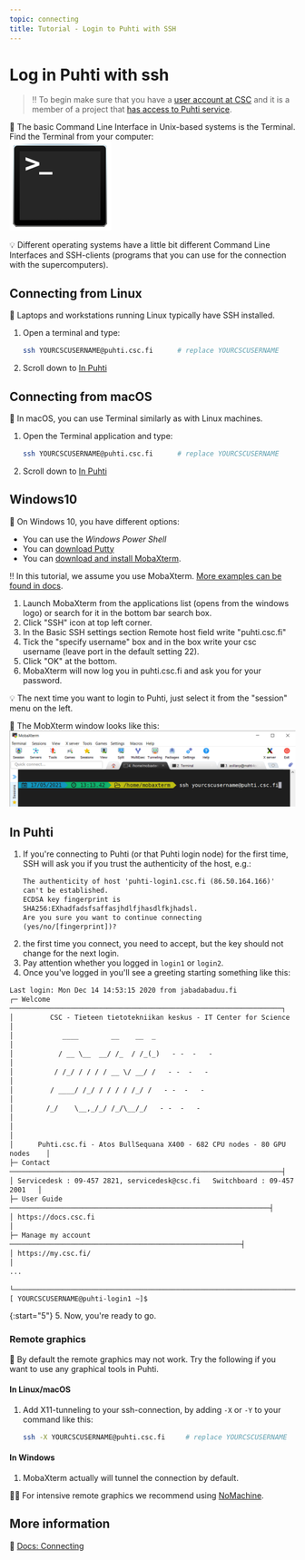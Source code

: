 ```yaml
---
topic: connecting
title: Tutorial - Login to Puhti with SSH
---
```


# Log in Puhti with ssh

> ‼️ To begin make sure that you have a [user account at CSC](https://docs.csc.fi/accounts/how-to-create-new-user-account/) and it is a member of a project that [has access to Puhti service](https://docs.csc.fi/accounts/how-to-add-service-access-for-project/).

💬 The basic Command Line Interface in Unix-based systems is the Terminal. Find the Terminal from your computer:  
![terminal-icon](../../slides/img/terminal_icon1.png)

💡 Different operating systems have a little bit different Command Line Interfaces and SSH-clients (programs that you can use for the connection with the supercomputers).

## Connecting from Linux

💬 Laptops and workstations running Linux typically have SSH installed. 

1. Open a terminal and type:
    ```bash
    ssh YOURCSCUSERNAME@puhti.csc.fi      # replace YOURCSCUSERNAME
    ```
2. Scroll down to [In Puhti](#in-puhti)

## Connecting from macOS

💬 In macOS, you can use Terminal similarly as with Linux machines. 
1. Open the Terminal application and type:
    ```bash
    ssh YOURCSCUSERNAME@puhti.csc.fi      # replace YOURCSCUSERNAME
    ```
2. Scroll down to [In Puhti](#in-puhti)

## Windows10

💬 On Windows 10, you have different options:
- You can use the *Windows Power Shell*
- You can [download Putty](https://www.chiark.greenend.org.uk/~sgtatham/putty/latest.html)
- You can [download and install MobaXterm](https://mobaxterm.mobatek.net/download.html).

‼️ In this tutorial, we assume you use MobaXterm. [More examples can be found in docs](https://docs.csc.fi/computing/connecting/).

1. Launch MobaXterm from the applications list (opens from the windows logo) or search for it in the bottom bar search box.
2. Click "SSH" icon at top left corner.
3. In the Basic SSH settings section Remote host field write "puhti.csc.fi"
4. Tick the "specify username" box and in the box write your csc username (leave port in the default setting 22). 
5. Click "OK" at the bottom.
6. MobaXterm will now log you in puhti.csc.fi and ask you for your password.

💡 The next time you want to login to Puhti, just select it from the "session" menu on the left. 

💭 The MobXterm window looks like this:  
![terminal-icon](../../slides/img/mobaxterm-login.png)

## In Puhti

1. If you're connecting to Puhti (or that Puhti login node) for the first time, SSH will ask you if you trust the authenticity of the host, e.g.:
    ```text
    The authenticity of host 'puhti-login1.csc.fi (86.50.164.166)' can't be established.
    ECDSA key fingerprint is SHA256:EXhadfadsfsaffasjhdlfjhasdlfkjhadsl.
    Are you sure you want to continue connecting (yes/no/[fingerprint])?
    ```
2. the first time you connect, you need to accept, but the key should not change for the next login.
3. Pay attention whether you logged in `login1` or `login2`.
4. Once you've logged in you'll see a greeting starting something like this:

```
Last login: Mon Dec 14 14:53:15 2020 from jabadabaduu.fi
┌─ Welcome ───────────────────────────────────────────────────────────────────┐
│         CSC - Tieteen tietotekniikan keskus - IT Center for Science         │
│            ____        __    __  _                                          │
│           / __ \__  __/ /_  / /_(_)   - -  -   -                            │
│          / /_/ / / / / __ \/ __/ /   - -  -   -                             │
│         / ____/ /_/ / / / / /_/ /   - -  -   -                              │
│        /_/    \__,_/_/ /_/\__/_/   - -  -   -                               │
│                                                                             │
│      Puhti.csc.fi - Atos BullSequana X400 - 682 CPU nodes - 80 GPU nodes    │
├─ Contact ───────────────────────────────────────────────────────────────────┤
│ Servicedesk : 09-457 2821, servicedesk@csc.fi   Switchboard : 09-457 2001   │
├─ User Guide ────────────────────────────────────────────────────────────────┤
│ https://docs.csc.fi                                                         │
├─ Manage my account ─────────────────────────────────────────────────────────┤
│ https://my.csc.fi/                                                          │
...

└─────────────────────────────────────────────────────────────────────────────┘
[ YOURCSCUSERNAME@puhti-login1 ~]$
```

{:start="5"}
5. Now, you're ready to go. 

### Remote graphics
💬 By default the remote graphics may not work. Try the following if you want to use any graphical tools in Puhti.

#### In Linux/macOS
1. Add X11-tunneling to your ssh-connection, by adding `-X` or `-Y` to your command like this:
    ```bash
    ssh -X YOURCSCUSERNAME@puhti.csc.fi     # replace YOURCSCUSERNAME
    ```

#### In Windows 
1. MobaXterm actually will tunnel the connection by default.

☝🏻 For intensive remote graphics we recommend using [NoMachine](https://docs.csc.fi/apps/nomachine/).


## More information

💭 [Docs: Connecting](https://docs.csc.fi/computing/connecting/)
